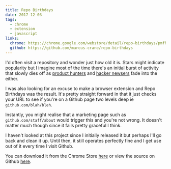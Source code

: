 ```yaml
---
title: Repo Birthdays
date: 2017-12-03
tags:
  - chrome
  - extension
  - javascript
links:
  chrome: https://chrome.google.com/webstore/detail/repo-birthdays/pmfhcjhcddnompkialjfidnbiibbccie
  github: https://github.com/marcus-crane/repo-birthdays
---
```


I'd often visit a repository and wonder just how old it is. Stars might indicate popularity but I imagine most of the time there's an initial burst of activity that slowly dies off as [product hunters](https://producthunt.com) and [hacker newsers](https://news.ycombinator.com) fade into the either.

I was also looking for an excuse to make a browser extension and Repo Birthdays was the result. It's pretty straight forward in that it just checks your URL to see if you're on a Github page two levels deep ie `github.com/blah/bleh`.

Instantly, you might realise that a marketing page such as `github.com/staff/about` would trigger this and you're not wrong. It doesn't matter much though since it fails pretty graceful I think.

I haven't looked at this project since I initially released it but perhaps I'll go back and clean it up. Until then, it still operates perfectly fine and I get use out of it every time I visit Github.

You can download it from the Chrome Store [here](https://chrome.google.com/webstore/detail/repo-birthdays/pmfhcjhcddnompkialjfidnbiibbccie) or view the source on Github [here](https://github.com/marcus-crane/repo-birthdays).

